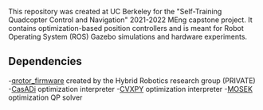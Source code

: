This repository was created at UC Berkeley for the "Self-Training Quadcopter Control and Navigation" 2021-2022 MEng capstone project. It contains optimization-based position controllers and is meant for Robot Operating System (ROS) Gazebo simulations and hardware experiments.

## Dependencies
-[qrotor_firmware](https://github.com/HybridRobotics/qrotor_firmware) created by the Hybrid Robotics research group (PRIVATE) 
-[CasADi](https://web.casadi.org/) optimization interpreter
-[CVXPY](https://www.cvxpy.org/) optimization interpreter
-[MOSEK](https://www.mosek.com/) optimization QP solver
